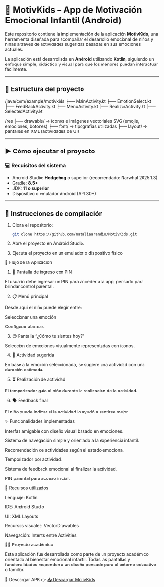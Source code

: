 # 🧠 MotivKids – App de Motivación Emocional Infantil (Android)

Este repositorio contiene la implementación de la aplicación **MotivKids**, una herramienta diseñada para acompañar el desarrollo emocional de niños y niñas a través de actividades sugeridas basadas en sus emociones actuales.

La aplicación está desarrollada en **Android** utilizando **Kotlin**, siguiendo un enfoque simple, didáctico y visual para que los menores puedan interactuar fácilmente.

---

## 📂 Estructura del proyecto

/java/com/example/motivkids
├── MainActivity.kt
├── EmotionSelect.kt
├── FeedBackActivity.kt
├── MenuActivity.kt
├── RealizarActivity.kt
├── SelectedActivity.kt

/res
├── drawable/ → íconos e imágenes vectoriales SVG (emojis, emociones, botones)
├── font/ → tipografías utilizadas
├── layout/ → pantallas en XML (actividades de UI)


---

## ▶️ Cómo ejecutar el proyecto

### 💻 Requisitos del sistema

- Android Studio: **Hedgehog** o superior (recomendado: Narwhal 2025.1.3)
- Gradle: **8.5+**
- JDK: **11 o superior**
- Dispositivo o emulador Android (API 30+)

---

## 🚀 Instrucciones de compilación

1. Clona el repositorio:
   ```bash
   git clone https://github.com/nataliaarandio/MotivKids.git


2. Abre el proyecto en Android Studio.

3. Ejecuta el proyecto en un emulador o dispositivo físico.

📱 Flujo de la Aplicación
1. 🔢 Pantalla de ingreso con PIN

El usuario debe ingresar un PIN para acceder a la app, pensado para brindar control parental.

2. 📋 Menú principal

Desde aquí el niño puede elegir entre:

Seleccionar una emoción

Configurar alarmas

3. 😊 Pantalla “¿Cómo te sientes hoy?”

Selección de emociones visualmente representadas con íconos.

4. 🧩 Actividad sugerida

En base a la emoción seleccionada, se sugiere una actividad con una duración estimada.

5. ⏳ Realización de actividad

El temporizador guía al niño durante la realización de la actividad.

6. 🗣️ Feedback final

El niño puede indicar si la actividad lo ayudó a sentirse mejor.

✨ Funcionalidades implementadas

Interfaz amigable con diseño visual basado en emociones.

Sistema de navegación simple y orientado a la experiencia infantil.

Recomendación de actividades según el estado emocional.

Temporizador por actividad.

Sistema de feedback emocional al finalizar la actividad.

PIN parental para acceso inicial.

📖 Recursos utilizados

Lenguaje: Kotlin

IDE: Android Studio

UI: XML Layouts

Recursos visuales: VectorDrawables

Navegación: Intents entre Activities

🧑‍🏫 Proyecto académico

Esta aplicación fue desarrollada como parte de un proyecto académico orientado al bienestar emocional infantil. Todas las pantallas y funcionalidades responden a un diseño pensado para el entorno educativo o familiar.

📱 Descargar APK 👉 [📥 Descargar MotivKids](https://github.com/nataliaarandio/MotivKids/raw/main/APK/MotivKids.apk)


